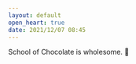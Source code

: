 ```yaml
---
layout: default
open_heart: true
date: 2021/12/07 08:45
---
```


School of Chocolate is wholesome. 👀
